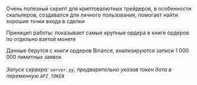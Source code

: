 Очень полезный скрипт для криптовалютных трейдеров, в особенности скальперов, создавался для личного пользования, помогает найти хорошие точки входа в сделки<br />

Приницип работы: показывает самые крупные ордера в книге ордеров по отдельно взятой монете<br />

Данные берутся с книги ордеров Binance, анализируются записи 1 000 000 лимитных заявок<br /><br />
<i>Запуск сервера: <code>server.py</code>, предварительно указав токен бота в переменную <code>API_TOKEN </code></i>
